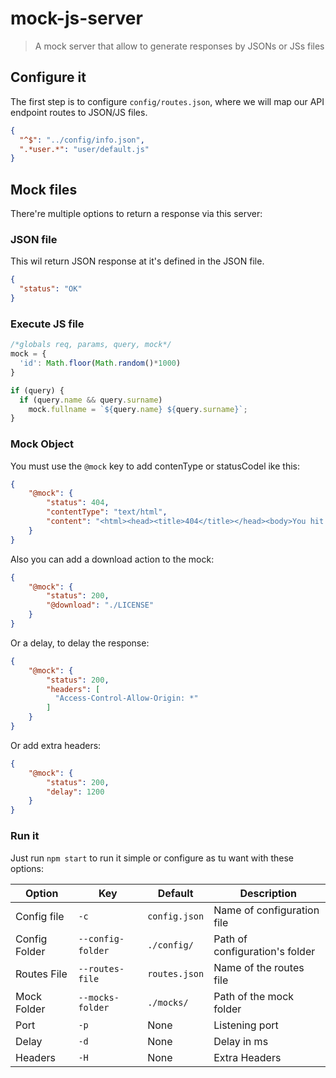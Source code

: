 # mock-js-server
> A mock server that allow to generate responses by JSONs or JSs files

## Configure it
The first step is to configure ``config/routes.json``, where we will map our API endpoint routes to JSON/JS files.

```json
{
  "^$": "../config/info.json",
  ".*user.*": "user/default.js"
}
```

## Mock files
There're multiple options to return a response via this server:

### JSON file
This wil return JSON response at it's defined in the JSON file.

```json
{
  "status": "OK"
}
```
### Execute JS file
```javascript
/*globals req, params, query, mock*/
mock = {
  'id': Math.floor(Math.random()*1000)
}

if (query) {
  if (query.name && query.surname)
    mock.fullname = `${query.name} ${query.surname}`;
}
```

### Mock Object
You must use the ``@mock`` key to add contenType or statusCodel ike this:
```json
{
    "@mock": {
        "status": 404,
        "contentType": "text/html",
        "content": "<html><head><title>404</title></head><body>You hit a 404</body></html>"
    }
}
```

Also you can add a download action to the mock:
```json
{
    "@mock": {
        "status": 200,
        "@download": "./LICENSE"
    }
}
```

Or a delay, to delay the response:
```json
{
    "@mock": {
        "status": 200,
        "headers": [
          "Access-Control-Allow-Origin: *"
        ]
    }
}
```

Or add extra headers:
```json
{
    "@mock": {
        "status": 200,
        "delay": 1200
    }
}
```


### Run it
Just run `npm start` to run it simple or configure as tu want with these options:

| Option  | Key | Default |  Description |
| ------------- | ------------- | ------------- | ------------- |
| Config file | `-c` | `config.json` | Name of configuration file |
| Config Folder | `--config-folder` | `./config/` | Path of configuration\'s folder |
| Routes File | `--routes-file` | `routes.json` |Name of the routes file |
| Mock Folder | `--mocks-folder` | `./mocks/` |Path of the mock folder |
| Port | `-p` | None | Listening port |
| Delay | `-d` | None | Delay in ms |
| Headers | `-H` | None | Extra Headers |